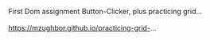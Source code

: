 First Dom assignment Button-Clicker, plus practicing grid...
<br>
<br>
<a href="https://mzughbor.github.io/practicing-grid-">https://mzughbor.github.io/practicing-grid-</a>...